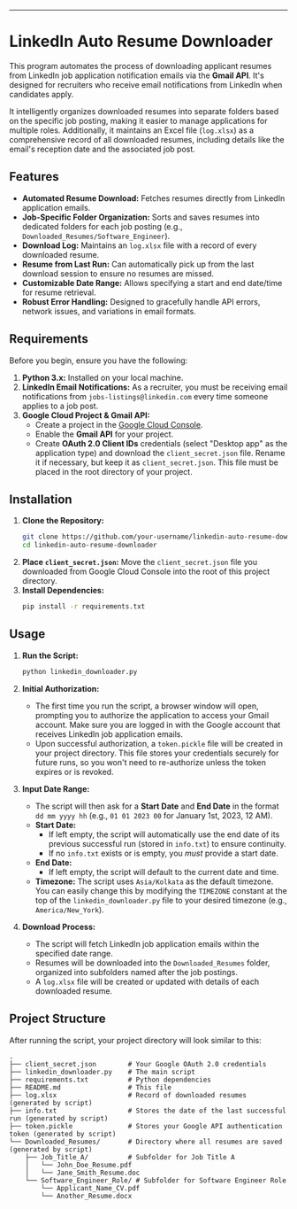 ---

# LinkedIn Auto Resume Downloader

This program automates the process of downloading applicant resumes from LinkedIn job application notification emails via the **Gmail API**. It's designed for recruiters who receive email notifications from LinkedIn when candidates apply.

It intelligently organizes downloaded resumes into separate folders based on the specific job posting, making it easier to manage applications for multiple roles. Additionally, it maintains an Excel file (`log.xlsx`) as a comprehensive record of all downloaded resumes, including details like the email's reception date and the associated job post.

## Features

*   **Automated Resume Download:** Fetches resumes directly from LinkedIn application emails.
*   **Job-Specific Folder Organization:** Sorts and saves resumes into dedicated folders for each job posting (e.g., `Downloaded_Resumes/Software_Engineer`).
*   **Download Log:** Maintains an `log.xlsx` file with a record of every downloaded resume.
*   **Resume from Last Run:** Can automatically pick up from the last download session to ensure no resumes are missed.
*   **Customizable Date Range:** Allows specifying a start and end date/time for resume retrieval.
*   **Robust Error Handling:** Designed to gracefully handle API errors, network issues, and variations in email formats.

## Requirements

Before you begin, ensure you have the following:

1.  **Python 3.x:** Installed on your local machine.
2.  **LinkedIn Email Notifications:** As a recruiter, you must be receiving email notifications from `jobs-listings@linkedin.com` every time someone applies to a job post.
3.  **Google Cloud Project & Gmail API:**
    *   Create a project in the [Google Cloud Console](https://console.cloud.google.com/).
    *   Enable the **Gmail API** for your project.
    *   Create **OAuth 2.0 Client IDs** credentials (select "Desktop app" as the application type) and download the `client_secret.json` file. Rename it if necessary, but keep it as `client_secret.json`. This file must be placed in the root directory of your project.

## Installation

1.  **Clone the Repository:**
    ```bash
    git clone https://github.com/your-username/linkedin-auto-resume-downloader.git # Replace with your repo URL
    cd linkedin-auto-resume-downloader
    ```
2.  **Place `client_secret.json`:**
    Move the `client_secret.json` file you downloaded from Google Cloud Console into the root of this project directory.
3.  **Install Dependencies:**
    ```bash
    pip install -r requirements.txt
    ```

## Usage

1.  **Run the Script:**
    ```bash
    python linkedin_downloader.py
    ```

2.  **Initial Authorization:**
    *   The first time you run the script, a browser window will open, prompting you to authorize the application to access your Gmail account. Make sure you are logged in with the Google account that receives LinkedIn job application emails.
    *   Upon successful authorization, a `token.pickle` file will be created in your project directory. This file stores your credentials securely for future runs, so you won't need to re-authorize unless the token expires or is revoked.

3.  **Input Date Range:**
    *   The script will then ask for a **Start Date** and **End Date** in the format `dd mm yyyy hh` (e.g., `01 01 2023 00` for January 1st, 2023, 12 AM).
    *   **Start Date:**
        *   If left empty, the script will automatically use the end date of its previous successful run (stored in `info.txt`) to ensure continuity.
        *   If no `info.txt` exists or is empty, you *must* provide a start date.
    *   **End Date:**
        *   If left empty, the script will default to the current date and time.
    *   **Timezone:** The script uses `Asia/Kolkata` as the default timezone. You can easily change this by modifying the `TIMEZONE` constant at the top of the `linkedin_downloader.py` file to your desired timezone (e.g., `America/New_York`).

4.  **Download Process:**
    *   The script will fetch LinkedIn job application emails within the specified date range.
    *   Resumes will be downloaded into the `Downloaded_Resumes` folder, organized into subfolders named after the job postings.
    *   A `log.xlsx` file will be created or updated with details of each downloaded resume.

## Project Structure

After running the script, your project directory will look similar to this:

```
.
├── client_secret.json        # Your Google OAuth 2.0 credentials
├── linkedin_downloader.py    # The main script
├── requirements.txt          # Python dependencies
├── README.md                 # This file
├── log.xlsx                  # Record of downloaded resumes (generated by script)
├── info.txt                  # Stores the date of the last successful run (generated by script)
├── token.pickle              # Stores your Google API authentication token (generated by script)
└── Downloaded_Resumes/       # Directory where all resumes are saved (generated by script)
    ├── Job_Title_A/          # Subfolder for Job Title A
    │   └── John_Doe_Resume.pdf
    │   └── Jane_Smith_Resume.doc
    └── Software_Engineer_Role/ # Subfolder for Software Engineer Role
        └── Applicant_Name_CV.pdf
        └── Another_Resume.docx
```
